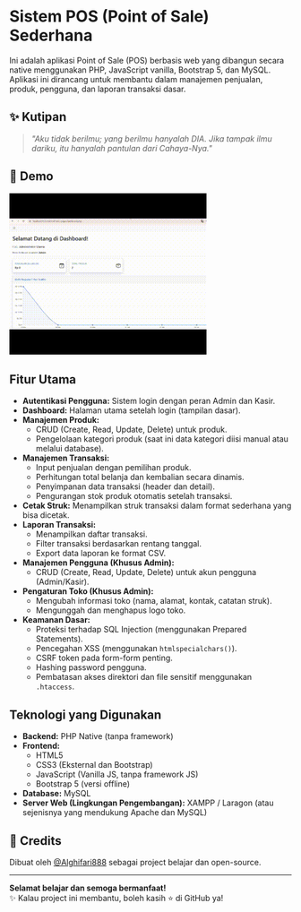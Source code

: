 # Sistem POS (Point of Sale) Sederhana

Ini adalah aplikasi Point of Sale (POS) berbasis web yang dibangun secara native menggunakan PHP, JavaScript vanilla, Bootstrap 5, dan MySQL. Aplikasi ini dirancang untuk membantu dalam manajemen penjualan, produk, pengguna, dan laporan transaksi dasar.

## ✨ Kutipan

> *"Aku tidak berilmu; yang berilmu hanyalah DIA. Jika tampak ilmu dariku, itu hanyalah pantulan dari Cahaya-Nya."*

## 🎥 Demo
![Demo](./videoujicoba.gif)


## Fitur Utama

* **Autentikasi Pengguna:** Sistem login dengan peran Admin dan Kasir.
* **Dashboard:** Halaman utama setelah login (tampilan dasar).
* **Manajemen Produk:**
    * CRUD (Create, Read, Update, Delete) untuk produk.
    * Pengelolaan kategori produk (saat ini data kategori diisi manual atau melalui database).
* **Manajemen Transaksi:**
    * Input penjualan dengan pemilihan produk.
    * Perhitungan total belanja dan kembalian secara dinamis.
    * Penyimpanan data transaksi (header dan detail).
    * Pengurangan stok produk otomatis setelah transaksi.
* **Cetak Struk:** Menampilkan struk transaksi dalam format sederhana yang bisa dicetak.
* **Laporan Transaksi:**
    * Menampilkan daftar transaksi.
    * Filter transaksi berdasarkan rentang tanggal.
    * Export data laporan ke format CSV.
* **Manajemen Pengguna (Khusus Admin):**
    * CRUD (Create, Read, Update, Delete) untuk akun pengguna (Admin/Kasir).
* **Pengaturan Toko (Khusus Admin):**
    * Mengubah informasi toko (nama, alamat, kontak, catatan struk).
    * Mengunggah dan menghapus logo toko.
* **Keamanan Dasar:**
    * Proteksi terhadap SQL Injection (menggunakan Prepared Statements).
    * Pencegahan XSS (menggunakan `htmlspecialchars()`).
    * CSRF token pada form-form penting.
    * Hashing password pengguna.
    * Pembatasan akses direktori dan file sensitif menggunakan `.htaccess`.

## Teknologi yang Digunakan

* **Backend:** PHP Native (tanpa framework)
* **Frontend:**
    * HTML5
    * CSS3 (Eksternal dan Bootstrap)
    * JavaScript (Vanilla JS, tanpa framework JS)
    * Bootstrap 5 (versi offline)
* **Database:** MySQL
* **Server Web (Lingkungan Pengembangan):** XAMPP / Laragon (atau sejenisnya yang mendukung Apache dan MySQL)


## 🧠 Credits

Dibuat oleh [@Alghifari888](https://github.com/Alghifari888) sebagai project belajar dan open-source.

---


**Selamat belajar dan semoga bermanfaat!**  
✨ Kalau project ini membantu, boleh kasih ⭐ di GitHub ya!





